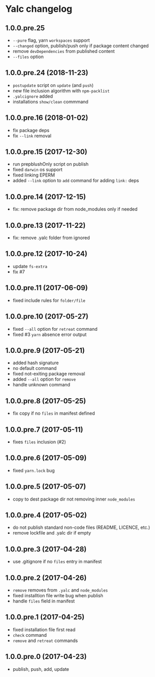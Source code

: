 # Yalc changelog

## 1.0.0.pre.25

- `--pure` flag, yarn `workspaces` support
- `--changed` option, publish/push only if package content changed
- remove `devDependencies` from published content
- `--files` option

## 1.0.0.pre.24 (2018-11-23)
- `postupdate` script on `update` (and `push`)
- new file inclusion algorithm with `npm-packlist`
- `.yalcignore` added
- installations `show/clean` commmand

## 1.0.0.pre.16 (2018-01-02)
- fix package deps
- fix `--link` removal


## 1.0.0.pre.15 (2017-12-30)
- run prepblushOnly script on publish
- fixed `darwin` os support
- fixed linking EPERM 
- added `--link` option to `add` command for adding `link:` deps

## 1.0.0.pre.14 (2017-12-15)
- fix: remove package dir from node_modules only if needed

## 1.0.0.pre.13 (2017-11-22)
- fix: remove .yalc folder from ignored

## 1.0.0.pre.12 (2017-10-24)
- update `fs-extra`
- fix #7

## 1.0.0.pre.11 (2017-06-09)
- fixed include rules for `folder/file`

## 1.0.0.pre.10 (2017-05-27)
- fixed `--all` option for `retreat` command
- fixed #3 `yarn` absence error output

## 1.0.0.pre.9 (2017-05-21)
- added hash signature
- no default command 
- fixed not-exiting package removal
- added `--all` option for `remove`
- handle unknown command

## 1.0.0.pre.8 (2017-05-25)
- fix copy if no `files` in manifest defined

## 1.0.0.pre.7 (2017-05-11)
- fixes `files` inclusion (#2)

## 1.0.0.pre.6 (2017-05-09)
- fixed `yarn.lock` bug

## 1.0.0.pre.5 (2017-05-07)
- copy to dest package dir not removing inner `node_modules`

## 1.0.0.pre.4 (2017-05-02)
- do not publish standard non-code files (README, LICENCE, etc.)
- remove lockfile and .yalc dir if empty

## 1.0.0.pre.3 (2017-04-28)
- use .gitignore if no `files` entry in manifest

## 1.0.0.pre.2 (2017-04-26)

- `remove` removes from `.yalc` and `node_modules`
- fixed installtion file write bug when publish
- handle `files` field in manifest

## 1.0.0.pre.1 (2017-04-25)

- fixed installation file first read
- `check` command
- `remove` and `retreat` commands

## 1.0.0.pre.0 (2017-04-23)
- publish, push, add, update
